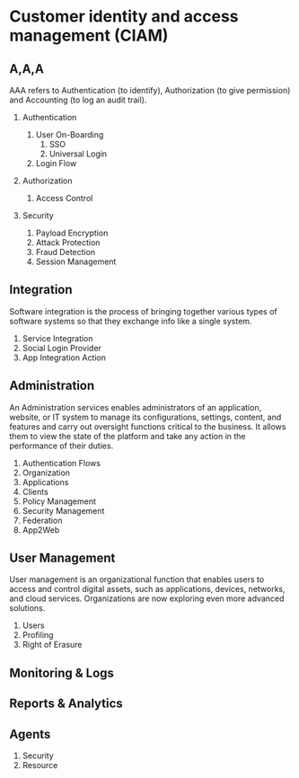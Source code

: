 # Customer identity and access management (CIAM)
## A,A,A
AAA refers to Authentication (to identify), Authorization (to give permission) and Accounting (to log an audit trail).
1. Authentication
   1. User On-Boarding
      1. SSO
      2. Universal Login
   2. Login Flow

2. Authorization
   1. Access Control

3. Security
   1. Payload Encryption
   2. Attack Protection
   3. Fraud Detection
   4. Session Management

## Integration
Software integration is the process of bringing together various types of software systems so that they exchange info like a single system.
1. Service Integration
2. Social Login Provider
3. App Integration Action


## Administration
An Administration services enables administrators of an application, website, or IT system to manage its configurations, settings, content, and features and carry out oversight functions critical to the business. It allows them to view the state of the platform and take any action in the performance of their duties.
1. Authentication Flows
2. Organization
3. Applications
4. Clients
5. Policy Management
6. Security Management
7. Federation
8. App2Web


## User Management
User management is an organizational function that enables users to access and control digital assets, such as applications, devices, networks, and cloud services. Organizations are now exploring even more advanced solutions.
1. Users
2. Profiling
3. Right of Erasure


## Monitoring & Logs
## Reports & Analytics
## Agents
1. Security
2. Resource



